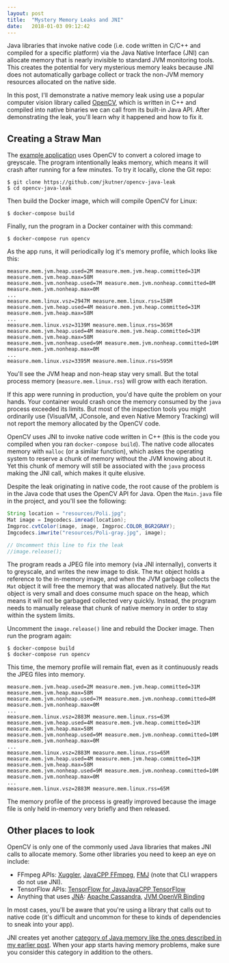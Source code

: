 ```yaml
---
layout: post
title:  "Mystery Memory Leaks and JNI"
date:   2018-01-03 09:12:42
---
```



Java libraries that invoke native code (i.e. code written in C/C++ and compiled for a specific platform) via the Java Native Interface (JNI) can allocate memory that is nearly invisible to standard JVM monitoring tools. This creates the potential for very mysterious memory leaks because JNI does not automatically garbage collect or track the non-JVM memory resources allocated on the native side.

In this post, I'll demonstrate a native memory leak using use a popular computer vision library called [OpenCV](https://opencv.org/), which is written in C++ and compiled into native binaries we can call from its built-in Java API. After demonstrating the leak, you'll learn why it happened and how to fix it.

## Creating a Straw Man

The [example application](https://github.com/jkutner/opencv-java-leak) uses OpenCV to convert a colored image to greyscale. The program intentionally leaks memory, which means it will crash after running for a few minutes. To try it locally, clone the Git repo:

```sh-session
$ git clone https://github.com/jkutner/opencv-java-leak
$ cd opencv-java-leak
```

Then build the Docker image, which will compile OpenCV for Linux:

```sh-session
$ docker-compose build
```

Finally, run the program in a Docker container with this command:

```sh-session
$ docker-compose run opencv
```

As the app runs, it will periodically log it's memory profile, which looks like this:

```
measure.mem.jvm.heap.used=2M measure.mem.jvm.heap.committed=31M measure.mem.jvm.heap.max=58M
measure.mem.jvm.nonheap.used=7M measure.mem.jvm.nonheap.committed=8M measure.mem.jvm.nonheap.max=0M
...
measure.mem.linux.vsz=2947M measure.mem.linux.rss=158M
measure.mem.jvm.heap.used=4M measure.mem.jvm.heap.committed=31M measure.mem.jvm.heap.max=58M
...
measure.mem.linux.vsz=3139M measure.mem.linux.rss=365M
measure.mem.jvm.heap.used=4M measure.mem.jvm.heap.committed=31M measure.mem.jvm.heap.max=58M
measure.mem.jvm.nonheap.used=9M measure.mem.jvm.nonheap.committed=10M measure.mem.jvm.nonheap.max=0M
...
measure.mem.linux.vsz=3395M measure.mem.linux.rss=595M
```

You'll see the JVM heap and non-heap stay very small. But the total process memory (`measure.mem.linux.rss`) will grow with each iteration.

If this app were running in production, you'd have quite the problem on your hands. Your container would crash once the memory consumed by the `java` process exceeded its limits. But most of the inspection tools you might ordinarily use (VisualVM, JConsole, and even Native Memory Tracking) will not report the memory allocated by the OpenCV code.

OpenCV uses JNI to invoke native code written in C++ (this is the code you compiled when you ran `docker-compose build`). The native code allocates memory with `malloc` (or a similar function), which askes the operating system to reserve a chunk of memory without the JVM knowing about it. Yet this chunk of memory will still be associated with the `java` process making the JNI call, which makes it quite elusive.

Despite the leak originating in native code, the root cause of the problem is in the Java code that uses the OpenCV API for Java. Open the `Main.java` file in the project, and you'll see the following:

```java
String location = "resources/Poli.jpg";
Mat image = Imgcodecs.imread(location);
Imgproc.cvtColor(image, image, Imgproc.COLOR_BGR2GRAY);
Imgcodecs.imwrite("resources/Poli-gray.jpg", image);

// Uncomment this line to fix the leak
//image.release();
```

The program reads a JPEG file into memory (via JNI internally), converts it to greyscale, and writes the new image to disk. The `Mat` object holds a reference to the in-memory image, and when the JVM garbage collects the `Mat` object it will free the memory that was allocated natively. But the `Mat` object is very small and does consume much space on the heap, which means it will not be garbaged collected very quickly. Instead, the program needs to manually release that chunk of native memory in order to stay within the system limits.

Uncomment the `image.release()` line and rebuild the Docker image. Then run the program again:

```
$ docker-compose build
$ docker-compose run opencv
```

This time, the memory profile will remain flat, even as it continuously reads the JPEG files into memory.

```
measure.mem.jvm.heap.used=2M measure.mem.jvm.heap.committed=31M measure.mem.jvm.heap.max=58M
measure.mem.jvm.nonheap.used=7M measure.mem.jvm.nonheap.committed=8M measure.mem.jvm.nonheap.max=0M
...
measure.mem.linux.vsz=2883M measure.mem.linux.rss=63M
measure.mem.jvm.heap.used=4M measure.mem.jvm.heap.committed=31M measure.mem.jvm.heap.max=58M
measure.mem.jvm.nonheap.used=9M measure.mem.jvm.nonheap.committed=10M measure.mem.jvm.nonheap.max=0M
...
measure.mem.linux.vsz=2883M measure.mem.linux.rss=65M
measure.mem.jvm.heap.used=4M measure.mem.jvm.heap.committed=31M measure.mem.jvm.heap.max=58M
measure.mem.jvm.nonheap.used=9M measure.mem.jvm.nonheap.committed=10M measure.mem.jvm.nonheap.max=0M
...
measure.mem.linux.vsz=2883M measure.mem.linux.rss=65M
```

The memory profile of the process is greatly improved because the image file is only held in-memory very briefly and then released.

## Other places to look

OpenCV is only one of the commonly used Java libraries that makes JNI calls to allocate memory. Some other libraries you need to keep an eye on include:

* FFmpeg APIs: [Xuggler](http://www.xuggle.com/xuggler/), [JavaCPP FFmpeg](https://github.com/bytedeco/javacpp-presets/tree/master/ffmpeg), [FMJ](http://fmj-sf.net/index.php) (note that CLI wrappers do not use JNI).
* TensorFlow APIs: [TensorFlow for Java](https://www.tensorflow.org/api_docs/java/reference/org/tensorflow/package-summary)[JavaCPP TensorFlow](https://github.com/bytedeco/javacpp-presets/tree/master/tensorflow)
* Anything that uses [JNA](https://github.com/java-native-access/jna): [Apache Cassandra](http://cassandra.apache.org/), [JVM OpenVR Binding](https://github.com/kotlin-graphics/openvr)

In most cases, you'll be aware that you're using a library that calls out to native code (it's difficult and uncommon for these to kinds of dependencies to sneak into your app).

JNI creates yet another [category of Java memory like the ones described in my earlier post](http://jkutner.github.io/2017/04/28/oh-the-places-your-java-memory-goes.html). When your app starts having memory problems, make sure you consider this category in addition to the others.
